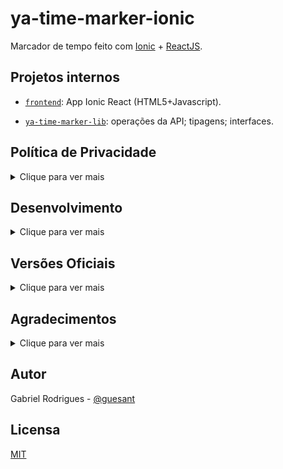 # ya-time-marker-ionic

Marcador de tempo feito com [Ionic](https://ionicframework.com/) + [ReactJS](https://reactjs.org/).

## Projetos internos

- [`frontend`](./frontend): App Ionic React (HTML5+Javascript).

- [`ya-time-marker-lib`](./ya-time-marker-lib): operações da API; tipagens; interfaces.

## Política de Privacidade

<details>
  <summary>Clique para ver mais</summary>

As [Versões Oficiais](#versões-oficiais) deste app **não** coletam e **nunca** irão coletar ou reportar dados dos usuários. Os dados armazenado e histórico de uso são salvos **localmente** por meio da biblioteca **PouchDB**. Se o usuário optar, poderá **exportar** e **importar** **livremente** esses dados.

**Porém**, por ser um app [open source e livre](#licensa), **forks poderão aparecer**, e desses [eu](https://github.com/guesant) **não** possuirei controle.

</details>

## Desenvolvimento

<details>
  <summary>Clique para ver mais</summary>

### Preparando o Ambiente

Instale o gerenciador de pacotes [`pnpm`](https://pnpm.js.org/) caso ainda não o tenha.

```sh
npm install -g pnpm
```

Também é necessário ter o [`@ionic/cli`](https://www.npmjs.com/package/@ionic/cli) instalado. Veja a [documentação oficial](https://ionicframework.com/docs/intro/cli#install-the-ionic-cli) para obter mais informações.

```sh
npm install -g @ionic/cli
```

### Obtendo o código fonte do projeto

```sh
git clone https://github.com/guesant/ya-time-marker-ionic.git
cd ya-time-marker-ionic
pnpm install
```

### Executando o projeto

```sh
cd frontend
ionic serve
```

```sh
cd ya-time-marker-lib
pnpm run dev:watch
pnpm run prod:build
```

</details>

## Versões Oficiais

<details>
  <summary>Clique para ver mais</summary>

São consideradas [Versões Oficiais](#versões-oficiais) as distribuições deste app por meio dos canais:

- <https://yatime.surge.sh> - Versão PWA (servido via HTTPS).

Fique livre e a vontade para os utilizar :)

</details>

## Agradecimentos

<details>
  <summary>Clique para ver mais</summary>

Obrigado a todos os contribuidores diretos e indiretos das bibliotecas usadas no projeto.

Dentre elas se destacam:

- Ruty

- Ionic

- ReactJS

- PostCSS

- PouchDB

- MaterialUI

- Typescript

- TailwindCSS

- pnpm

- ... e muitas outras

</details>

## Autor

Gabriel Rodrigues - [@guesant](https://github.com/guesant)

## Licensa

[MIT](./LICENSE.mit.txt)
